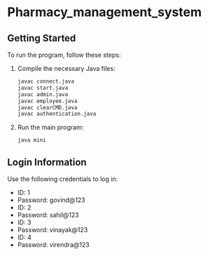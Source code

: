 # Pharmacy_management_system

## Getting Started

To run the program, follow these steps:

1. Compile the necessary Java files:

    ```bash
    javac connect.java 
    javac start.java 
    javac admin.java 
    javac employee.java 
    javac clearCMD.java 
    javac authentication.java
    ```

2. Run the main program:

    ```bash
    java mini
    ```

## Login Information

Use the following credentials to log in:

- ID: 1
- Password: govind@123
- ID: 2
- Password: sahil@123
- ID: 3
- Password: vinayak@123
- ID: 4
- Password: virendra@123
